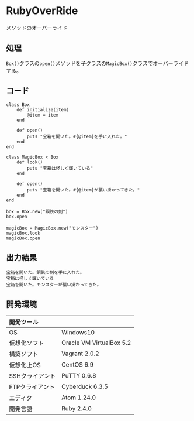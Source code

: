 # RubyOverRide
メソッドのオーバーライド

## 処理
`Box()`クラスの`open()`メソッドを子クラスの`MagicBox()`クラスでオーバーライドする。

## コード
```
class Box
    def initialize(item)
        @item = item
    end

    def open()
        puts "宝箱を開いた。#{@item}を手に入れた。"
    end
end

class MagicBox < Box
    def look()
        puts "宝箱は怪しく輝いている"
    end

    def open()
        puts "宝箱を開いた。#{@item}が襲い掛かってきた。"
    end
end

box = Box.new("鋼鉄の剣")
box.open

magicBox = MagicBox.new("モンスター")
magicBox.look
magicBox.open
```

## 出力結果  
```
宝箱を開いた。鋼鉄の剣を手に入れた。
宝箱は怪しく輝いている
宝箱を開いた。モンスターが襲い掛かってきた。
```
  
## 開発環境
| 開発ツール |  |
|:-|:-|
| OS | Windows10 |
| 仮想化ソフト | Oracle VM VirtualBox 5.2 |
| 構築ソフト | Vagrant 2.0.2 |
| 仮想化上OS | CentOS 6.9 |
| SSHクライアント | PuTTY 0.6.8 |
| FTPクライアント | Cyberduck 6.3.5 |
| エディタ | Atom 1.24.0 |
| 開発言語 | Ruby 2.4.0 |

